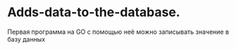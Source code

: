 # Adds-data-to-the-database.
Первая программа на GO с помощью неё можно записывать значение в базу данных
